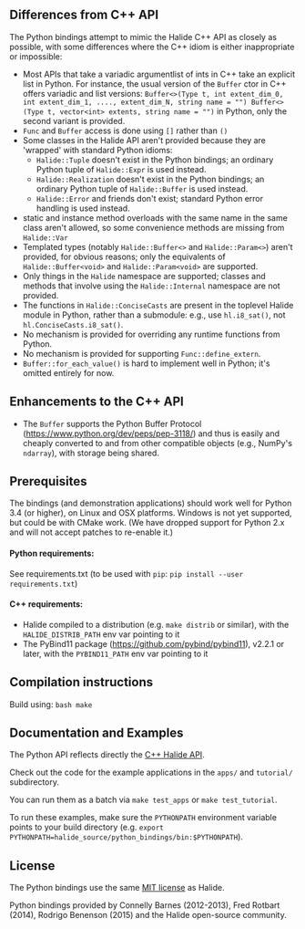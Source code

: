 ## Differences from C++ API

The Python bindings attempt to mimic the Halide C++ API as closely as possible,
with some differences where the C++ idiom is either inappropriate or impossible:

-   Most APIs that take a variadic argumentlist of ints in C++ take an explicit
    list in Python. For instance, the usual version of the `Buffer` ctor in C++
    offers variadic and list versions: `Buffer<>(Type t, int extent_dim_0, int
    extent_dim_1, ...., extent_dim_N, string name = "") Buffer<>(Type t,
    vector<int> extents, string name = "")` in Python, only the second variant
    is provided.
-   `Func` and `Buffer` access is done using `[]` rather than `()`
-   Some classes in the Halide API aren't provided because they are 'wrapped'
    with standard Python idioms:
    -   `Halide::Tuple` doesn't exist in the Python bindings; an ordinary Python
        tuple of `Halide::Expr` is used instead.
    -   `Halide::Realization` doesn't exist in the Python bindings; an ordinary
        Python tuple of `Halide::Buffer` is used instead.
    -   `Halide::Error` and friends don't exist; standard Python error handling
        is used instead.
-   static and instance method overloads with the same name in the same class
    aren't allowed, so some convenience methods are missing from `Halide::Var`
-   Templated types (notably `Halide::Buffer<>` and `Halide::Param<>`) aren't
    provided, for obvious reasons; only the equivalents of
    `Halide::Buffer<void>` and `Halide::Param<void>` are supported.
-   Only things in the `Halide` namespace are supported; classes and methods
    that involve using the `Halide::Internal` namespace are not provided.
-   The functions in `Halide::ConciseCasts` are present in the toplevel Halide
    module in Python, rather than a submodule: e.g., use `hl.i8_sat()`, not
    `hl.ConciseCasts.i8_sat()`.
-   No mechanism is provided for overriding any runtime functions from Python.
-   No mechanism is provided for supporting `Func::define_extern`.
-   `Buffer::for_each_value()` is hard to implement well in Python; it's omitted
    entirely for now.

## Enhancements to the C++ API

-   The `Buffer` supports the Python Buffer Protocol
    (https://www.python.org/dev/peps/pep-3118/) and thus is easily and cheaply
    converted to and from other compatible objects (e.g., NumPy's `ndarray`),
    with storage being shared.

## Prerequisites

The bindings (and demonstration applications) should work well for Python 3.4
(or higher), on Linux and OSX platforms. Windows is not yet supported, but could
be with CMake work. (We have dropped support for Python 2.x and will not accept
patches to re-enable it.)

#### Python requirements:

See requirements.txt (to be used with `pip`: `pip install --user
requirements.txt`)

#### C++ requirements:

-   Halide compiled to a distribution (e.g. `make distrib` or similar), with the
    `HALIDE_DISTRIB_PATH` env var pointing to it
-   The PyBind11 package (https://github.com/pybind/pybind11), v2.2.1 or later,
    with the `PYBIND11_PATH` env var pointing to it

## Compilation instructions

Build using: `bash make`

## Documentation and Examples

The Python API reflects directly the
[C++ Halide API](http://halide-lang.org/docs).

Check out the code for the example applications in the `apps/` and `tutorial/`
subdirectory.

You can run them as a batch via `make test_apps` or `make test_tutorial`.

To run these examples, make sure the `PYTHONPATH` environment variable points to
your build directory (e.g. `export
PYTHONPATH=halide_source/python_bindings/bin:$PYTHONPATH`).

## License

The Python bindings use the same
[MIT license](https://github.com/halide/Halide/blob/master/LICENSE.txt) as
Halide.

Python bindings provided by Connelly Barnes (2012-2013), Fred Rotbart (2014),
Rodrigo Benenson (2015) and the Halide open-source community.
